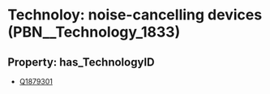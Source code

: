 # Technoloy: __noise-cancelling devices__ (PBN__Technology_1833)

## Property: has_TechnologyID

* [Q1879301](Q1879301)

